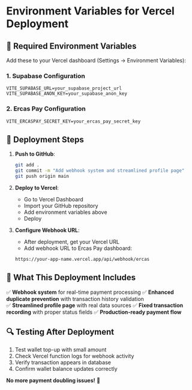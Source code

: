 # Environment Variables for Vercel Deployment

## 🔧 Required Environment Variables

Add these to your Vercel dashboard (Settings → Environment Variables):

### **1. Supabase Configuration**
```
VITE_SUPABASE_URL=your_supabase_project_url
VITE_SUPABASE_ANON_KEY=your_supabase_anon_key
```

### **2. Ercas Pay Configuration**
```
VITE_ERCASPAY_SECRET_KEY=your_ercas_pay_secret_key
```

## 🚀 Deployment Steps

1. **Push to GitHub**:
   ```bash
   git add .
   git commit -m "Add webhook system and streamlined profile page"
   git push origin main
   ```

2. **Deploy to Vercel**:
   - Go to Vercel Dashboard
   - Import your GitHub repository
   - Add environment variables above
   - Deploy

3. **Configure Webhook URL**:
   - After deployment, get your Vercel URL
   - Add webhook URL to Ercas Pay dashboard:
   ```
   https://your-app-name.vercel.app/api/webhook/ercas
   ```

## 🎯 What This Deployment Includes

✅ **Webhook system** for real-time payment processing
✅ **Enhanced duplicate prevention** with transaction history validation  
✅ **Streamlined profile page** with real data sources
✅ **Fixed transaction recording** with proper status fields
✅ **Production-ready payment flow**

## 🔍 Testing After Deployment

1. Test wallet top-up with small amount
2. Check Vercel function logs for webhook activity
3. Verify transaction appears in database
4. Confirm wallet balance updates correctly

**No more payment doubling issues!** 🎉
